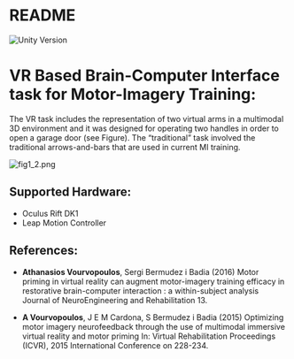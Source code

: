 # README #

![Unity Version](https://img.shields.io/badge/Unity%20Version-4.6-orange.svg)

# VR Based Brain-Computer Interface task for Motor-Imagery Training: #
The VR task includes the representation of two virtual arms in a multimodal 3D environment and it was designed for operating two handles in order to open a garage door (see Figure). The “traditional” task involved the traditional arrows-and-bars that are used in current MI training.

![fig1_2.png](http://i.imgur.com/8OtVjEC.png)

## Supported Hardware: ##
* Oculus Rift DK1
* Leap Motion Controller

## References: ##
* **Athanasios Vourvopoulos**, Sergi Bermudez i Badia (2016)  Motor priming in virtual reality can augment motor-imagery training efficacy in restorative brain-computer interaction : a within-subject analysis Journal of NeuroEngineering and Rehabilitation 13.

* **A Vourvopoulos**, J E M Cardona, S Bermudez i Badia (2015)  Optimizing motor imagery neurofeedback through the use of multimodal immersive virtual reality and motor priming In: Virtual Rehabilitation Proceedings (ICVR), 2015 International Conference on 228-234.
